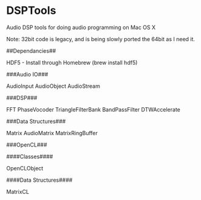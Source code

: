 DSPTools
========

Audio DSP tools for doing audio programming on Mac OS X

Note: 32bit code is legacy, and is being slowly ported the 64bit as I need it.

##Dependancies##

HDF5 - Install through Homebrew (brew install hdf5)

###Audio IO###

AudioInput
AudioObject
AudioStream  

###DSP###

FFT
PhaseVocoder
TriangleFilterBank
BandPassFilter
DTWAccelerate

###Data Structures###

Matrix
AudioMatrix
MatrixRingBuffer

###OpenCL###

####Classes####

OpenCLObject

####Data Structures####

MatrixCL